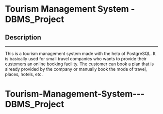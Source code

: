 # Tourism Management System - DBMS_Project

## Description
---

This is a tourism management system made with the help of PostgreSQL. It is basically used for small travel companies who wants to provide their customers an online booking facility. The customer can book a plan that is already provided by the company or manually book the mode of travel, places, hotels, etc.


# Tourism-Management-System---DBMS_Project
